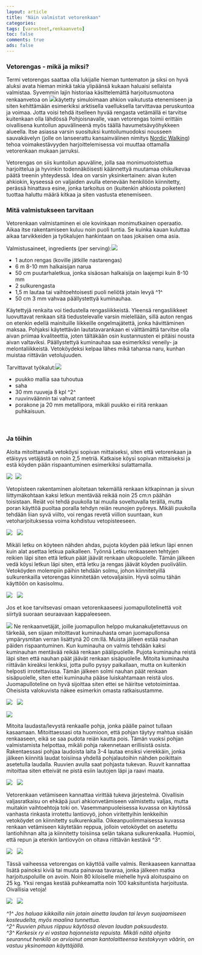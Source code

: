 ```yaml
---
layout: article
title: "Näin valmistat vetorenkaan"
categories:
tags: [varusteet,renkaanveto]
toc: false
comments: true
ads: false
---
```


### Vetorengas - mikä ja miksi?

Termi vetorengas saattaa olla lukijalle hieman tuntematon ja siksi on
hyvä aluksi avata hieman minkä takia ylipäänsä kukaan haluaisi sellaista
valmistaa. Syvemmin lajin historiaa käsittelemättä harjoitusmuotona
renkaanvetoa on
![](/images/vetorengas/ohjevetorengas_24b.jpg)käytetty
simuloimaan ahkion vaikutusta etenemiseen ja siten kehittämään
esimerkiksi arktisella vaelluksella tarvittavaa peruskuntoa ja voimaa.
Jotta voisi tehdä itselleen hyvää rengasta vetämällä ei tarvitse
kuitenkaan olla lähdössä Pohjoisnavalle, vaan vetorengas toimii erittäin
oivallisena kuntoilun apuvälineenä myös täällä havumetsävyöhykkeen
alueella. Itse asiassa varsin suosituksi kuntoilumuodoksi nousseen
sauvakävelyn (jolle on lanseerattu kansainvälinen nimitys [Nordic
Walking](http://www.nordicwalking.com/portal/nordic_walking/suomi/))
tehoa voimakestävyyden harjoittelemisessa voi muuttaa ottamalla
vetorenkaan mukaan jarruksi.

Vetorengas on siis kuntoilun apuväline, jolla saa monimuotoistettua
harjoittelua ja hyvinkin todennäköisesti käännettyä muutamaa ohikulkevaa
päätä treenin yhteydessä. Idea on varsin yksinkertainen: aivan kuten
ahkiokin, kyseessä on valjaiden avulla etenevään henkilöön kiinnitetty,
perässä hinattava esine, jonka tarkoitus on (kuitenkin ahkiosta
poiketen) tuottaa haluttu määrä kitkaa ja siten vastusta etenemiseen.

### Mitä valmistukseen tarvitaan

Vetorenkaan valmistaminen ei ole kovinkaan monimutkainen operaatio.
Aikaa itse rakentamiseen kuluu noin puoli tuntia. Se kuinka kauan
kuluttaa aikaa tarvikkeiden ja työkalujen hankintaan on taas jokaisen
oma asia.

Valmistusaineet, ingredients (per
serving):![](/images/vetorengas/ohjevetorengas_01b.jpg)

-   1 auton rengas (koville jätkille nastarengas)
-   6 m 8-10 mm halkaisijan narua
-   50 cm puutarhaletkua, jonka sisäosan halkaisija on laajempi kuin
    8-10 mm
-   2 sulkurengasta
-   1,5 m lautaa tai vaihtoehtoisesti puoli neliötä jotain levyä ^1^
-   50 cm 3 mm vahvaa päällystettyä kuminauhaa.

Käytettyjä renkaita voi tiedustella rengasliikkeistä. Yleensä
rengasliikkeet luovuttavat renkaan sitä tiedustelevalle varsin
mielellään, sillä auton rengas on etenkin edellä mainituille liikkeille
ongelmajätettä, jonka hävittäminen maksaa. Pohjaksi käytettävän
lautatavarankaan ei välttämättä tarvitse olla aivan priimaa
kvaliteettia, joten tältäkään osin kustannusten ei pitäisi nousta aivan
valtaviksi. Päällystettyä kuminauhaa saa esimerkiksi veneily- ja
melontaliikkeistä. Vetoköydeksi kelpaa lähes mikä tahansa naru, kunhan
muistaa riittävän vetolujuuden.

Tarvittavat
työkalut:![](/images/vetorengas/ohjevetorengas_02b.jpg)

-   puukko mallia saa tuhoutua
-   saha
-   30 mm ruuveja 8 kpl ^2^
-   ruuvinväännin tai vahvat ranteet
-   porakone ja 20 mm metallipora, mikäli puukko ei riitä renkaan
    puhkaisuun.

 

### Ja töihin

Aloita mitoittamalla vetoköysi sopivan mittaiseksi, siten että
vetorenkaan ja etäisyys vetäjästä on noin 2,5 metriä. Katkaise köysi
sopivan mittaiseksi ja estä köyden pään rispaantuminen esimerkiksi
sulattamalla.

![](/images/vetorengas/ohjevetorengas_07b.jpg)  ![](/images/vetorengas/ohjevetorengas_08b.jpg) 

Vetopisteen rakentaminen aloitetaan tekemällä renkaan kitkapinnan ja
sivun liittymäkohtaan kaksi letkun mentävää reikää noin 25 cm:n päähän
toisistaan. Reiät voi tehdä puukolla tai muulla soveltuvalla terällä,
mutta poran käyttöä puoltaa poralla tehdyn reiän reunojen pyöreys.
Mikäli puukolla tehdään liian syvä viilto, voi rengas revetä viillon
suuntaan, kun vetoharjoituksessa voima kohdistuu vetopisteeseen. 

![](/images/vetorengas/ohjevetorengas_05b.jpg) 
 ![](/images/vetorengas/ohjevetorengas_06b.jpg)


Mikäli letku on köyteen nähden ahdas, pujota köyden pää letkun läpi
ennen kuin alat asettaa letkua paikalleen. Työnnä Letku renkaaseen
tehtyjen reikien läpi siten että letkun päät jäävät renkaan
ulkopuolelle. Tämän jälkeen vedä köysi letkun läpi siten, että letku ja
rengas jäävät köyden puoliväliin. Vetoköyden molempiin päihin tehdään
solmu, johon kiinnitetyillä sulkurenkailla vetorengas kiinnitetään
vetovaljaisiin. Hyvä solmu tähän käyttöön on kasisolmu.

![](/images/vetorengas/ohjevetorengas_09b.jpg) 
 ![](/images/vetorengas/ohjevetorengas_16b.jpg)

Jos et koe tarvitsevasi omaan vetorenkaaseesi juomapullotelinettä voit
siirtyä suoraan seuraavaan kappaleeseen.

![](/images/vetorengas/ohjevetorengas_10b.jpg)
Ne renkaanvetäjät, joille juomapullon helppo mukanakuljetettavuus on
tärkeää, sen sijaan mitoittavat kuminauhasta oman juomapullonsa
ympärysmitan verran lisättynä 20 cm:llä. Muista jälleen estää nauhan
päiden rispaantuminen. Kun kuminauha on valmis tehdään kaksi kuminauhan
mentävää reikää renkaan päälipuolelle. Pujota kuminauha reistä läpi
siten että nauhan päät jäävät renkaan sisäpuolelle. Mitoita kuminauha
riittävän kireäksi lenkiksi, jotta pullo pysyy paikallaan, mutta on
kuitenkin helposti irrotettavissa. Tämän jälkeen solmi nauhan päät
renkaan sisäpuolelle, siten ettei kuminauha pääse luiskahtamaan reistä
ulos. Juomapulloteline on hyvä sijoittaa siten ettei se häiritse
vetotoimintaa. Oheisista valokuvista näkee esimerkin omasta
ratkaisustamme.

![](/images/vetorengas/ohjevetorengas_11b.jpg) 
 ![](/images/vetorengas/ohjevetorengas_12b.jpg)

![](/images/vetorengas/ohjevetorengas_13b.jpg)

Mitoita laudasta/levystä renkaalle pohja, jonka päälle painot tullaan
kasaamaan. Mitoittaessasi ota huomioon, että pohjan täytyy mahtua sisään
renkaaseen, eikä se saa pudota reiän kautta pois. Tämän vuoksi pohjan
valmistamista helpottaa, mikäli pohja rakennetaan erillisistä osista.
Rakentaessasi pohjaa laudoista laita 3-4 lautaa ensiksi vierekkäin,
jonka jälkeen kiinnitä laudat toisiinsa yhdellä pohjalautoihin nähden
poikittain asetetulla laudalla. Ruuvien avulla saat pohjasta tukevan.
Ruuvit kannattaa mitoittaa siten etteivät ne pistä esiin lautojen läpi
ja raavi maata.

![](/images/vetorengas/ohjevetorengas_15b.jpg) 
 ![](/images/vetorengas/ohjevetorengas_20b.jpg)


<span class="Apple-style-span">Vetorenkaan vetämiseen kannattaa virittää
tukeva järjestelmä. Oivallisin valjasratkaisu on ehkäpä juuri
ahkionvetämiseen valmistettu valjas, mutta muitakin vaihtoehtoja toki
on. Vasemmanpuoleisessa kuvassa on käytössä vanhasta rinkasta irrotettu
lantiovyö, johon viritettyihin lenkkeihin vetoköydet on kiinnitetty
sulkurenkailla. Oikeanpuolimmaisessa kuvassa renkaan vetämiseen
käytetään reppua, jolloin vetoköydet on asetettu lantiohihnan alta ja
kiinnitetty toisiinsa selän takana sulkurenkaalla. Huomioi, että repun
ja etenkin lantiovyön on oltava riittävän kestävä </span>^3^<span
class="Apple-style-span">.</span>

![](/images/vetorengas/ohjevetorengas_18b.jpg) 
 ![](/images/vetorengas/ohjevetorengas_23b.jpg)

Tässä vaiheessa vetorengas on käyttöä vaille valmis. Renkaaseen
kannattaa lisätä painoksi kiviä tai muuta painavaa tavaraa, jonka
jälkeen matka harjoituspoluille on avoin. Noin 80 kiloiselle miehelle
hyvä aloituspaino on 25 kg. Yksi rengas kestää puhkeamatta noin 100
kaksituntista harjoitusta. Oivallisia vetoja!

![](/images/vetorengas/ohjevetorengas_21b.jpg) 
 ![](/images/vetorengas/ohjevetorengas_22b.jpg)

*^1^ Jos haluaa kikkailla niin jotain ainetta laudan tai levyn
suojaamiseen kosteudelta, myös maalina tunnettua.\
^2^ Ruuvien pituus riippuu käytössä olevan laudan paksuudesta.\
^3^ Kerkesix ry ei vastaa hajonneista repuista. Mikäli näitä ohjeita
seurannut henkilö on arvioinut oman kantolaitteensa kestokyvyn väärin,
on vastuu yksinomaan käyttäjällä.*
